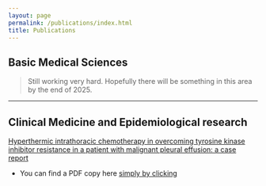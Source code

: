 ```yaml
---
layout: page
permalink: /publications/index.html
title: Publications
---
```


## Basic Medical Sciences

> Still working very hard. Hopefully there will be something in this area by the end of 2025.

---

## Clinical Medicine and Epidemiological research

[Hyperthermic intrathoracic chemotherapy in overcoming tyrosine kinase inhibitor resistance in a patient with malignant pleural effusion: a case report](https://tlcr.amegroups.org/article/view/95773/html)
* You can find a PDF copy here [simply by clicking](https://www.flynn2059.top/mypaper/Clininal/HITHOC.pdf)